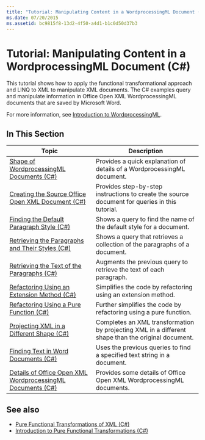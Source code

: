```yaml
---
title: "Tutorial: Manipulating Content in a WordprocessingML Document (C#)"
ms.date: 07/20/2015
ms.assetid: bc9815f8-13d2-4f50-a4d1-b1c0d50d37b3
---
```

# Tutorial: Manipulating Content in a WordprocessingML Document (C#)
This tutorial shows how to apply the functional transformational approach and LINQ to XML to manipulate XML documents. The C# examples query and manipulate information in Office Open XML WordprocessingML documents that are saved by Microsoft Word.  
  
 For more information, see [Introduction to WordprocessingML](https://ericwhite.com/blog/introduction-to-wordprocessingml-series/).  
  
## In This Section  
  
|Topic|Description|  
|-----------|-----------------|  
|[Shape of WordprocessingML Documents (C#)](../../../../csharp/programming-guide/concepts/linq/shape-of-wordprocessingml-documents.md)|Provides a quick explanation of details of a WordprocessingML document.|  
|[Creating the Source Office Open XML Document (C#)](../../../../csharp/programming-guide/concepts/linq/creating-the-source-office-open-xml-document.md)|Provides step-by-step instructions to create the source document for queries in this tutorial.|  
|[Finding the Default Paragraph Style (C#)](../../../../csharp/programming-guide/concepts/linq/finding-the-default-paragraph-style.md)|Shows a query to find the name of the default style for a document.|  
|[Retrieving the Paragraphs and Their Styles (C#)](../../../../csharp/programming-guide/concepts/linq/retrieving-the-paragraphs-and-their-styles.md)|Shows a query that retrieves a collection of the paragraphs of a document.|  
|[Retrieving the Text of the Paragraphs (C#)](../../../../csharp/programming-guide/concepts/linq/retrieving-the-text-of-the-paragraphs.md)|Augments the previous query to retrieve the text of each paragraph.|  
|[Refactoring Using an Extension Method (C#)](../../../../csharp/programming-guide/concepts/linq/refactoring-using-an-extension-method.md)|Simplifies the code by refactoring using an extension method.|  
|[Refactoring Using a Pure Function (C#)](../../../../csharp/programming-guide/concepts/linq/refactoring-using-a-pure-function.md)|Further simplifies the code by refactoring using a pure function.|  
|[Projecting XML in a Different Shape (C#)](../../../../csharp/programming-guide/concepts/linq/projecting-xml-in-a-different-shape.md)|Completes an XML transformation by projecting XML in a different shape than the original document.|  
|[Finding Text in Word Documents (C#)](../../../../csharp/programming-guide/concepts/linq/finding-text-in-word-documents.md)|Uses the previous queries to find a specified text string in a document.|  
|[Details of Office Open XML WordprocessingML Documents (C#)](../../../../csharp/programming-guide/concepts/linq/details-of-office-open-xml-wordprocessingml-documents.md)|Provides some details of Office Open XML WordprocessingML documents.|  
  
## See also

- [Pure Functional Transformations of XML (C#)](../../../../csharp/programming-guide/concepts/linq/pure-functional-transformations-of-xml.md)
- [Introduction to Pure Functional Transformations (C#)](../../../../csharp/programming-guide/concepts/linq/introduction-to-pure-functional-transformations.md)
